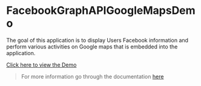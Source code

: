 # FacebookGraphAPIGoogleMapsDemo

The goal of this application is to display Users Facebook information and perform various activities on Google maps that is embedded into the application.

[Click here to view the Demo](https://www.youtube.com/watch?v=NmjI1Ud2hIY)

> For more information go through the documentation [here](ReferenceManual.pdf)
